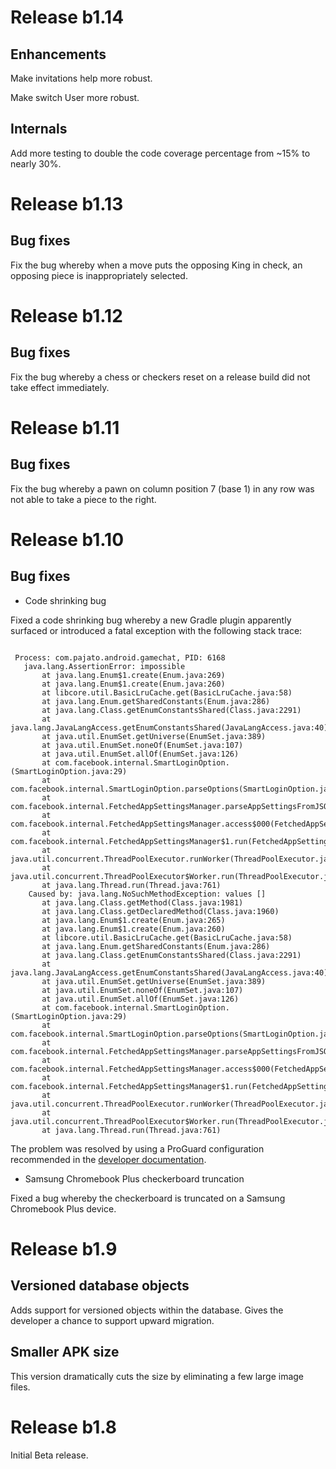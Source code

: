 # Release b1.14

## Enhancements

Make invitations help more robust.

Make switch User more robust.

## Internals

Add more testing to double the code coverage percentage from ~15% to nearly 30%.

# Release b1.13

## Bug fixes

Fix the bug whereby when a move puts the opposing King in check, an opposing piece is inappropriately selected.

# Release b1.12

## Bug fixes

Fix the bug whereby a chess or checkers reset on a release build did not take effect immediately.

# Release b1.11

## Bug fixes

Fix the bug whereby a pawn on column position 7 (base 1) in any row was not able to take a piece to the right.

# Release b1.10

## Bug fixes

- Code shrinking bug

Fixed a code shrinking bug whereby a new Gradle plugin apparently surfaced or introduced a fatal exception with the following stack trace:

<pre><code>
 Process: com.pajato.android.gamechat, PID: 6168
   java.lang.AssertionError: impossible
       at java.lang.Enum$1.create(Enum.java:269)
       at java.lang.Enum$1.create(Enum.java:260)
       at libcore.util.BasicLruCache.get(BasicLruCache.java:58)
       at java.lang.Enum.getSharedConstants(Enum.java:286)
       at java.lang.Class.getEnumConstantsShared(Class.java:2291)
       at java.lang.JavaLangAccess.getEnumConstantsShared(JavaLangAccess.java:40)
       at java.util.EnumSet.getUniverse(EnumSet.java:389)
       at java.util.EnumSet.noneOf(EnumSet.java:107)
       at java.util.EnumSet.allOf(EnumSet.java:126)
       at com.facebook.internal.SmartLoginOption.<clinit>(SmartLoginOption.java:29)
       at com.facebook.internal.SmartLoginOption.parseOptions(SmartLoginOption.java:31)
       at com.facebook.internal.FetchedAppSettingsManager.parseAppSettingsFromJSON(FetchedAppSettingsManager.java:184)
       at com.facebook.internal.FetchedAppSettingsManager.access$000(FetchedAppSettingsManager.java:47)
       at com.facebook.internal.FetchedAppSettingsManager$1.run(FetchedAppSettingsManager.java:124)
       at java.util.concurrent.ThreadPoolExecutor.runWorker(ThreadPoolExecutor.java:1133)
       at java.util.concurrent.ThreadPoolExecutor$Worker.run(ThreadPoolExecutor.java:607)
       at java.lang.Thread.run(Thread.java:761)
    Caused by: java.lang.NoSuchMethodException: values []
       at java.lang.Class.getMethod(Class.java:1981)
       at java.lang.Class.getDeclaredMethod(Class.java:1960)
       at java.lang.Enum$1.create(Enum.java:265)
       at java.lang.Enum$1.create(Enum.java:260)
       at libcore.util.BasicLruCache.get(BasicLruCache.java:58)
       at java.lang.Enum.getSharedConstants(Enum.java:286)
       at java.lang.Class.getEnumConstantsShared(Class.java:2291)
       at java.lang.JavaLangAccess.getEnumConstantsShared(JavaLangAccess.java:40)
       at java.util.EnumSet.getUniverse(EnumSet.java:389)
       at java.util.EnumSet.noneOf(EnumSet.java:107)
       at java.util.EnumSet.allOf(EnumSet.java:126)
       at com.facebook.internal.SmartLoginOption.<clinit>(SmartLoginOption.java:29)
       at com.facebook.internal.SmartLoginOption.parseOptions(SmartLoginOption.java:31)
       at com.facebook.internal.FetchedAppSettingsManager.parseAppSettingsFromJSON(FetchedAppSettingsManager.java:184)
       at com.facebook.internal.FetchedAppSettingsManager.access$000(FetchedAppSettingsManager.java:47)
       at com.facebook.internal.FetchedAppSettingsManager$1.run(FetchedAppSettingsManager.java:124)
       at java.util.concurrent.ThreadPoolExecutor.runWorker(ThreadPoolExecutor.java:1133)
       at java.util.concurrent.ThreadPoolExecutor$Worker.run(ThreadPoolExecutor.java:607)
       at java.lang.Thread.run(Thread.java:761)
</code></pre>

The problem was resolved by using a ProGuard configuration recommended in the [developer documentation](https://developer.android.com/studio/build/shrink-code.html?utm_source=android-studio#shrink-resources).

- Samsung Chromebook Plus checkerboard truncation

Fixed a bug whereby the checkerboard is truncated on a Samsung Chromebook Plus device.

# Release b1.9

## Versioned database objects

Adds support for versioned objects within the database.  Gives the developer a chance to support upward migration.

## Smaller APK size

This version dramatically cuts the size by eliminating a few large image files.

# Release b1.8

Initial Beta release.
